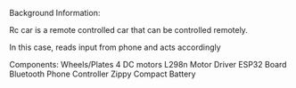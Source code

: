 Background Information:

Rc car is a remote controlled car that can be 
controlled remotely.

In this case, reads input from phone and acts 
accordingly

Components:
Wheels/Plates
4 DC motors
L298n Motor Driver
ESP32 Board
Bluetooth Phone Controller
Zippy Compact Battery
